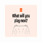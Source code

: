<div align="center">
<h1>
<a href="https://nestri.io" >
<picture>
  <source srcset="/apps/www/public/images/next.png">
</picture>
<img src="/apps/www/public/images/next.png" alt="nestri logo name" width="100" height="100">
</a>

</h1>
</div>